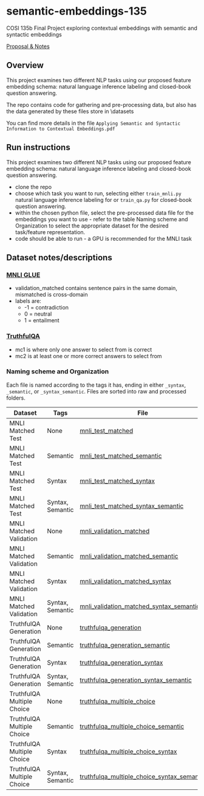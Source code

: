 # semantic-embeddings-135
COSI 135b Final Project exploring contextual embeddings with semantic and syntactic embeddings


[Proposal & Notes](https://docs.google.com/document/d/1TROsfiCp_7LEXnwlXVvwwOFQCagzEnc10vwqtuxpDoU/edit?usp=sharing)
## Overview
<p>This project examines two different NLP tasks using our proposed feature embedding schema: natural language inference labeling and closed-book question answering.</p>

<p>The repo contains code for gathering and pre-processing data, but also has the data generated by these files store in \datasets </p>

You can find more details in the file `Applying Semantic and Syntactic Information to Contextual Embeddings.pdf`

## Run instructions
This project examines two different NLP tasks using our proposed feature embedding schema: natural language inference labeling and closed-book question answering.

 - clone the repo
 - choose which task you want to run, selecting either `train_mnli.py` natural language inference labeling for  or `train_qa.py` for closed-book question answering.
 - within the chosen python file, select the pre-processed data file for the embeddings you want to use - refer to the table Naming scheme and Organization to select the appropriate dataset for the desired task/feature representation.
 - code should be able to run - a GPU is recommended for the MNLI task




## Dataset notes/descriptions
### [MNLI GLUE](https://huggingface.co/datasets/nyu-mll/glue)
 - validation_matched contains sentence pairs in the same domain, mismatched is cross-domain
 - labels are:
   - -1 = contradiction
   - 0 = neutral
   - 1 = entailment


### [TruthfulQA](https://huggingface.co/datasets/truthfulqa/truthful_qa)
 - mc1 is where only one answer to select from is correct
 - mc2 is at least one or more correct answers to select from


### Naming scheme and Organization
Each file is named according to the tags it has, ending in either `_syntax`, `_semantic`, or `_syntax_semantic`. Files are sorted into raw and processed folders. 

| Dataset  | Tags | File |
| --- | --- | --- |
| MNLI Matched Test  | None  | [mnli_test_matched](/datasets/raw/mnli_test_matched.csv) |
| MNLI Matched Test  | Semantic  | [mnli_test_matched_semantic](/datasets/processed/mnli_test_matched_semantic.csv) |
| MNLI Matched Test  | Syntax  | [mnli_test_matched_syntax](/datasets/processed/mnli_test_matched_syntax.csv) |
| MNLI Matched Test  | Syntax, Semantic  |  [mnli_test_matched_syntax_semantic](/datasets/processed/mnli_test_matched_syntax_semantic.csv) |
| MNLI Matched Validation  | None  | [mnli_validation_matched](/datasets/raw/mnli_validation_matched.csv) |
| MNLI Matched Validation  | Semantic  | [mnli_validation_matched_semantic](/datasets/processed/mnli_validation_matched_semantic.csv) |
| MNLI Matched Validation  | Syntax  | [mnli_validation_matched_syntax](/datasets/processed/mnli_validation_matched_syntax.csv) |
| MNLI Matched Validation  | Syntax, Semantic  | [mnli_validation_matched_syntax_semantic](/datasets/processed/mnli_validation_matched_syntax_semantic.csv) |
| TruthfulQA Generation  | None  | [truthfulqa_generation](/datasets/raw/truthfulqa_generation.csv) |
| TruthfulQA Generation  | Semantic  | [truthfulqa_generation_semantic](/datasets/processed/truthfulqa_generation_semantic.csv) |
| TruthfulQA Generation  | Syntax  | [truthfulqa_generation_syntax](/datasets/processed/truthfulqa_generation_syntax.csv) |
| TruthfulQA Generation  | Syntax, Semantic  | [truthfulqa_generation_syntax_semantic](/datasets/processed/truthfulqa_generation_syntax_semantic.csv) |
| TruthfulQA Multiple Choice  | None  | [truthfulqa_multiple_choice](/datasets/raw/truthfulqa_multiple_choice.csv) |
| TruthfulQA Multiple Choice  | Semantic  | [truthfulqa_multiple_choice_semantic](/datasets/processed/truthfulqa_multiple_choice_semantic.csv) |
| TruthfulQA Multiple Choice  | Syntax  | [truthfulqa_multiple_choice_syntax](/datasets/processed/truthfulqa_multiple_choice_syntax.csv) |
| TruthfulQA Multiple Choice  | Syntax, Semantic  | [truthfulqa_multiple_choice_syntax_semantic](/datasets/processed/truthfulqa_multiple_choice_syntax_semantic.csv) |
